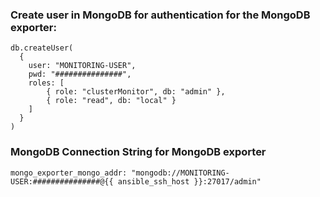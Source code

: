 

### Create user in MongoDB for authentication for the MongoDB exporter:

```
db.createUser(
  {
    user: "MONITORING-USER",
    pwd: "###############",
    roles: [
        { role: "clusterMonitor", db: "admin" },
        { role: "read", db: "local" }
    ]
  }
)
```
### MongoDB Connection String for MongoDB exporter
```
mongo_exporter_mongo_addr: "mongodb://MONITORING-USER:###############@{{ ansible_ssh_host }}:27017/admin"
```
